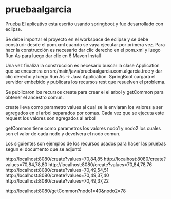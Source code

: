 # pruebaalgarcia
Prueba
El aplicativo esta escrito usando springboot y fue desarrollado con eclipse. 

Se debe importar el proyecto en el workspace de eclipse y se debe construrir desde el pom.xml cuando se vaya ejecutar por primera vez. 
Para hacr la construcción es necesario dar clic derecho en el pom.xml y luego Run As para luego dar clic en 6 Maven Install

Una vez finaliza la construcción es necesario buscar la clase Application que se encuentra en src/main/java/pruebaalgarcia.com.algarcia.tree y dar clic derecho y luego Run As -> Java Application. 
SpringBoot cargará el servidor embebido y publicara los recursos rest que resuelven el problema. 

Se publicaron los recursos create para crear el el arbol y getCommon para obtener el ancestro comun. 

create lleva como parametro values al cual se le enviaran los valores a ser agregados en el arbol separados por comas. Cada vez que se ejecuta este request los valores son agregados al arbol 

getCommon tiene como parametros los valores nodo1 y nodo2 los cuales son el valor de cada nodo y devolvera el nodo comun. 

Los siguientes son ejemplos de los recursos usados para hacer las pruebas segun el documento que se adjuntó 

http://localhost:8080/create?values=70,84,85
http://localhost:8080/create?values=70,84,78,80
http://localhost:8080/create?values=70,84,78,76
http://localhost:8080/create?values=70,49,54,51
http://localhost:8080/create?values=70,49,37,40
http://localhost:8080/create?values=70,49,37,22

http://localhost:8080/getCommon?nodo1=40&nodo2=78 
